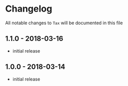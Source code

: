 # Changelog

All notable changes to `Tax` will be documented in this file

## 1.1.0 - 2018-03-16

- initial release

## 1.0.0 - 2018-03-14

- initial release
